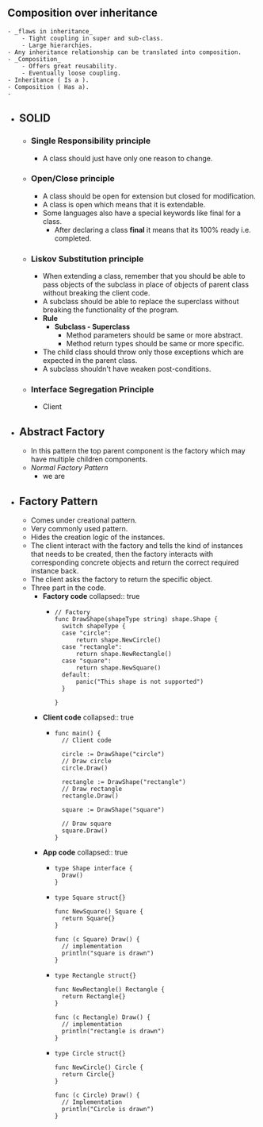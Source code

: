 ## Composition over inheritance
	- _flaws in inheritance_
		- Tight coupling in super and sub-class.
		- Large hierarchies.
	- Any inheritance relationship can be translated into composition.
	- _Composition_
		- Offers great reusability.
		- Eventually loose coupling.
	- Inheritance ( Is a ).
	- Composition ( Has a).
	-
- ## SOLID
	- ### **S**ingle Responsibility principle
		- A class should just have only one reason to change.
	- ### **O**pen/Close principle
		- A class should be open for extension but closed for modification.
		- A class is open which means that it is extendable.
		- Some languages also have a special keywords like final for a class.
			- After declaring a class __final__ it means that its 100% ready i.e. completed.
	- ### **L**iskov Substitution principle
		- When extending a class, remember that you should be able to pass objects of the subclass in place of objects of parent class without breaking the client code.
		- A subclass should be able to replace the superclass without breaking the functionality of the program.
		- **Rule**
			- **Subclass - Superclass**
				- Method parameters should be same or more abstract.
				- Method return types should be same or more specific.
		- The child class should throw only those exceptions which are expected in the parent class.
		- A subclass shouldn't have weaken post-conditions.
	- ### Interface Segregation Principle
		- Client
- ## Abstract Factory
	- In this pattern the top parent component is the factory which may have multiple children components.
	- _Normal Factory Pattern_
		- we are
- ## Factory Pattern
	- Comes under creational pattern.
	- Very commonly used pattern.
	- Hides the creation logic of the instances.
	- The client interact with the factory and tells the kind of instances that needs to be created, then the factory interacts with corresponding concrete objects and return the correct required instance back.
	- The client  asks the factory to return the specific object.
	- Three part in the code.
		- **Factory code**
		  collapsed:: true
			- ```
			  // Factory
			  func DrawShape(shapeType string) shape.Shape {
			  	switch shapeType {
			  	case "circle":
			  		return shape.NewCircle()
			  	case "rectangle":
			  		return shape.NewRectangle()
			  	case "square":
			  		return shape.NewSquare()
			  	default:
			  		panic("This shape is not supported")
			  	}
			  
			  }
			  
			  ```
		- **Client code**
		  collapsed:: true
			- ```
			  func main() {
			  	// Client code
			  
			  	circle := DrawShape("circle")
			  	// Draw circle
			  	circle.Draw()
			  
			  	rectangle := DrawShape("rectangle")
			  	// Draw rectangle
			  	rectangle.Draw()
			  
			  	square := DrawShape("square")
			  
			  	// Draw square
			  	square.Draw()
			  }
			  ```
		- **App code**
		  collapsed:: true
			- ```
			  type Shape interface {
			  	Draw()
			  }
			  ```
			- ```
			  type Square struct{}
			  
			  func NewSquare() Square {
			  	return Square{}
			  }
			  
			  func (c Square) Draw() {
			  	// implementation
			  	println("square is drawn")
			  }
			  ```
			- ```
			  type Rectangle struct{}
			  
			  func NewRectangle() Rectangle {
			  	return Rectangle{}
			  }
			  
			  func (c Rectangle) Draw() {
			  	// implementation
			  	println("rectangle is drawn")
			  }
			  ```
			- ```
			  type Circle struct{}
			  
			  func NewCircle() Circle {
			  	return Circle{}
			  }
			  
			  func (c Circle) Draw() {
			  	// Implementation
			  	println("Circle is drawn")
			  }
			  ```